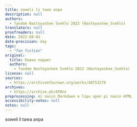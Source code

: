 ```yaml
---
title: soweli li tawa anpa
description: null
authors:
  - fandom Nastoyashee Sveklo 2022 (Nastoyashee_Sveklo)
translators: null
proofreaders: null
date: 2022-08-02
date-precision: day
tags:
  - "fan fiction"
original:
  title: Кошка падает
  authors:
    - fandom Nastoyashee Sveklo 2022 (Nastoyashee_Sveklo)
license: null
sources:
  - https://archiveofourown.org/works/40753278
archives:
  - https://archive.ph/ATRnv
preprocessing: mi nasin Markdown e lipu open pi nasin HTML
accessibility-notes: null
notes: null
---
```


soweli li tawa anpa
